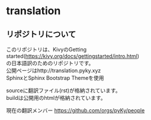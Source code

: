 # translation
## リポジトリについて
このリポジトリは、KivyのGetting started(https://kivy.org/docs/gettingstarted/intro.html)  
の日本語訳のためのリポジトリです。   
公開ページはhttp://translation.pyky.xyz   
SphinxとSphinx Bootstrap Themeを使用  

sourceに翻訳ファイル(rst)が格納されています。  
buildは公開用のhtmlが格納されています。

現在の翻訳メンバー
https://github.com/orgs/pyKy/people

